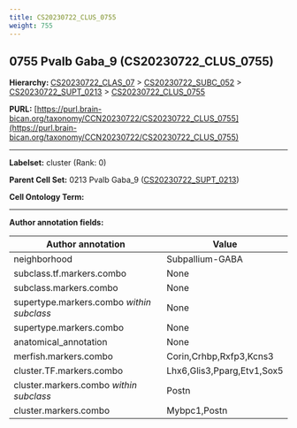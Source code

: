 ```yaml
---
title: CS20230722_CLUS_0755
weight: 755
---
```

## 0755 Pvalb Gaba_9 (CS20230722_CLUS_0755)
<b>Hierarchy: </b>
[CS20230722_CLAS_07](../CS20230722_CLAS_07) >
[CS20230722_SUBC_052](../CS20230722_SUBC_052) >
[CS20230722_SUPT_0213](../CS20230722_SUPT_0213) >
[CS20230722_CLUS_0755](../CS20230722_CLUS_0755)

**PURL:** [https://purl.brain-bican.org/taxonomy/CCN20230722/CS20230722_CLUS_0755](https://purl.brain-bican.org/taxonomy/CCN20230722/CS20230722_CLUS_0755)

---


**Labelset:** cluster (Rank: 0)

**Parent Cell Set:** 0213 Pvalb Gaba_9 ([CS20230722_SUPT_0213](../CS20230722_SUPT_0213))



**Cell Ontology Term:** 

[MARKER GENES.]: #


---

[TRANSFERRED ANNOTATIONS.]: #


[AUTHOR ANNOTATION FIELDS.]: #


**Author annotation fields:**

| Author annotation | Value |
|-------------------|-------|
|neighborhood|Subpallium-GABA|
|subclass.tf.markers.combo|None|
|subclass.markers.combo|None|
|supertype.markers.combo _within subclass_|None|
|supertype.markers.combo|None|
|anatomical_annotation|None|
|merfish.markers.combo|Corin,Crhbp,Rxfp3,Kcns3|
|cluster.TF.markers.combo|Lhx6,Glis3,Pparg,Etv1,Sox5|
|cluster.markers.combo _within subclass_|Postn|
|cluster.markers.combo|Mybpc1,Postn|
